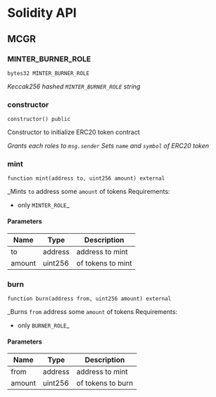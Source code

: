 # Solidity API

## MCGR

### MINTER_BURNER_ROLE

```solidity
bytes32 MINTER_BURNER_ROLE
```

_Keccak256 hashed `MINTER_BURNER_ROLE` string_

### constructor

```solidity
constructor() public
```

Constructor to initialize ERC20 token contract

_Grants each roles to `msg.sender`
Sets `name` and `symbol` of ERC20 token_

### mint

```solidity
function mint(address to, uint256 amount) external
```

_Mints `to` address some `amount` of tokens
Requirements:
- only `MINTER_ROLE`_

#### Parameters

| Name | Type | Description |
| ---- | ---- | ----------- |
| to | address | address to mint |
| amount | uint256 | of tokens to mint |

### burn

```solidity
function burn(address from, uint256 amount) external
```

_Burns `from` address some `amount` of tokens
Requirements:
- only `BURNER_ROLE`_

#### Parameters

| Name | Type | Description |
| ---- | ---- | ----------- |
| from | address | address to mint |
| amount | uint256 | of tokens to burn |

